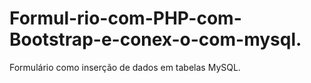 # Formul-rio-com-PHP-com-Bootstrap-e-conex-o-com-mysql.
Formulário como inserção de dados em tabelas MySQL.
